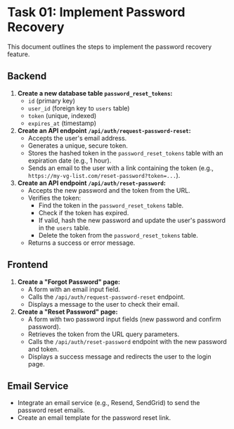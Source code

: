 # Task 01: Implement Password Recovery

This document outlines the steps to implement the password recovery feature.

## Backend

1.  **Create a new database table `password_reset_tokens`:**
    *   `id` (primary key)
    *   `user_id` (foreign key to `users` table)
    *   `token` (unique, indexed)
    *   `expires_at` (timestamp)
2.  **Create an API endpoint `/api/auth/request-password-reset`:**
    *   Accepts the user's email address.
    *   Generates a unique, secure token.
    *   Stores the hashed token in the `password_reset_tokens` table with an expiration date (e.g., 1 hour).
    *   Sends an email to the user with a link containing the token (e.g., `https://my-vg-list.com/reset-password?token=...`).
3.  **Create an API endpoint `/api/auth/reset-password`:**
    *   Accepts the new password and the token from the URL.
    *   Verifies the token:
        *   Find the token in the `password_reset_tokens` table.
        *   Check if the token has expired.
        *   If valid, hash the new password and update the user's password in the `users` table.
        *   Delete the token from the `password_reset_tokens` table.
    *   Returns a success or error message.

## Frontend

1.  **Create a "Forgot Password" page:**
    *   A form with an email input field.
    *   Calls the `/api/auth/request-password-reset` endpoint.
    *   Displays a message to the user to check their email.
2.  **Create a "Reset Password" page:**
    *   A form with two password input fields (new password and confirm password).
    *   Retrieves the token from the URL query parameters.
    *   Calls the `/api/auth/reset-password` endpoint with the new password and token.
    *   Displays a success message and redirects the user to the login page.

## Email Service

*   Integrate an email service (e.g., Resend, SendGrid) to send the password reset emails.
*   Create an email template for the password reset link.
